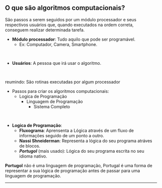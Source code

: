 ## O que são algoritmos computacionais?

São passos a serem seguidos por um módulo processador e seus respectivos usuários que, quando executados na ordem correta, conseguem realizar determinada tarefa.

* **Módulo processador**: Tudo aquilo que pode ser programável.
    - Ex: Computador, Camera, Smartphone.

<br>

* **Usuários**: A pessoa que irá usar o algoritmo.

<br>



reumindo: São rotinas executadas por algum processador

* Passos para criar os algoritmos computacionais:
    * Logica de Programação 
        * Linguagem de Programação
            * Sistema Completo

<br>

* **Logica de Programação**:
    * **Fluxograma**: Aprensenta a Lógica através de um fluxo de informações seguido de um ponto a outro.
    * **Nassi Shneiderman**: Representa a lógica do seu programa atráves de blocos.
    * ***Portugol*** (mais usado): Lógica do seu programa escrita no seu idioma nativo.

**Portugol** não é uma linguagem de programação, Portugal é uma forma de representar a sua lógica de programação antes de passar para uma linguagem de programação.

<hr/>

